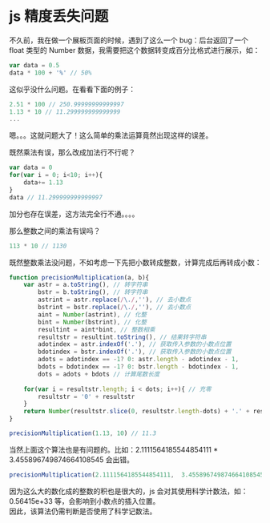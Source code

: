 # js 精度丢失问题

不久前，我在做一个展板页面的时候，遇到了这么一个 bug：后台返回了一个 float 类型的 Number 数据，我需要把这个数据转变成百分比格式进行展示，如：
```js
var data = 0.5
data * 100 + '%' // 50%
```
这似乎没什么问题。在看看下面的例子：
```js
2.51 * 100 // 250.99999999999997
1.13 * 10 // 11.299999999999999
...
```
嗯。。。这就问题大了！这么简单的乘法运算竟然出现这样的误差。

既然乘法有误，那么改成加法行不行呢？
```js
var data = 0
for(var i = 0; i<10; i++){
    data+= 1.13
}
data // 11.299999999999997
```
加分也存在误差，这方法完全行不通。。。。

那么整数之间的乘法有误吗？
```js
113 * 10 // 1130
```
既然整数乘法没问题，不如考虑一下先把小数转成整数，计算完成后再转成小数：
```js
function precisionMultiplication(a, b){
    var astr = a.toString(), // 转字符串
        bstr = b.toString(), // 转字符串
        astrint = astr.replace(/\./,''), // 去小数点
        bstrint = bstr.replace(/\./,''), // 去小数点
        aint = Number(astrint), // 化整
        bint = Number(bstrint), // 化整
        resultint = aint*bint, // 整数相乘
        resultstr = resultint.toString(), // 结果转字符串
        adotindex = astr.indexOf('.'), // 获取传入参数的小数点位置
        bdotindex = bstr.indexOf('.'), // 获取传入参数的小数点位置
        adots = adotindex == -1? 0: astr.length - adotindex - 1,
        bdots = bdotindex == -1? 0: bstr.length - bdotindex - 1,
        dots = adots + bdots // 计算尾数长度
    
    for(var i = resultstr.length; i < dots; i++){ // 充零
        resultstr = '0' + resultstr
    }
    return Number(resultstr.slice(0, resultstr.length-dots) + '.' + resultstr.slice(resultstr.length-dots)) // 插入小数点
}

precisionMultiplication(1.13, 10) // 11.3
```
当然上面这个算法也是有问题的。比如：2.1111564185544854111 * 3.455896749874664108545 会出错。 
```js
precisionMultiplication(2.1111564185544854111,  3.455896749874664108545) // NaN
``` 
因为这么大的数化成的整数的积也是很大的，js 会对其使用科学计数法，如：0.56415e+33 等，会影响到小数点的插入位置。  
因此，该算法仍需判断是否使用了科学记数法。
